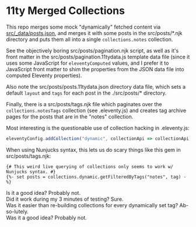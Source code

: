 # 11ty Merged Collections

This repo merges some mock "dynamically" fetched content via [src/_data/posts.json](src/_data/posts.json), and merges it with some posts in the src/posts/*.njk directory and puts them all into a single `collections.notes` collection.

See the objectively boring src/posts/pagination.njk script, as well as it's front matter in the src/posts/pagination.11tydata.js template data file (since it uses some JavaScript for `eleventyComputed` values, and I prefer it to JavaScript front matter to shim the properties from the JSON data file into computed Eleventy properties).

Also note the src/posts/posts.11tydata.json directory data file, which sets a default `layout` and `tags` for each post in the ./src/posts/* directory.

Finally, there is a src/posts/tags.njk file which paginates over the `collections.notesTags` collection (see .eleventy.js) and creates tag archive pages for the posts that are in the "notes" collection.

Most interesting is the questionable use of collection hacking in .eleventy.js:

```js
eleventyConfig.addCollection("dynamic", collectionApi => collectionApi);
```

When using Nunjucks syntax, this lets us do scary things like this gem in src/posts/tags.njk:

```njk
{# This weird live querying of collections only seems to work w/ Nunjucks syntax. #}
{%- set posts = collections.dynamic.getFilteredByTags("notes", tag) -%}
```

Is it a good idea? Probably not.  
Did it work during my 3 minutes of testing? Sure.  
Was it easier than re-building collections for every dynamically set tag? Ab-so-lutely.  
Was it a good idea? Probably not.  
